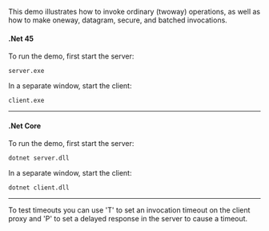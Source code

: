 This demo illustrates how to invoke ordinary (twoway) operations, as
well as how to make oneway, datagram, secure, and batched invocations.

#### .Net 45

To run the demo, first start the server:

```
server.exe
```

In a separate window, start the client:

```
client.exe
```
___

#### .Net Core

To run the demo, first start the server:

```
dotnet server.dll
```

In a separate window, start the client:

```
dotnet client.dll
```
___

To test timeouts you can use 'T' to set an invocation timeout on the client
proxy and 'P' to set a delayed response in the server to cause a timeout.
